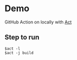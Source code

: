 # Demo
GitHub Action on locally with [Act](https://github.com/nektos/act)

## Step to run 
```
$act -l
$act -j build
```
